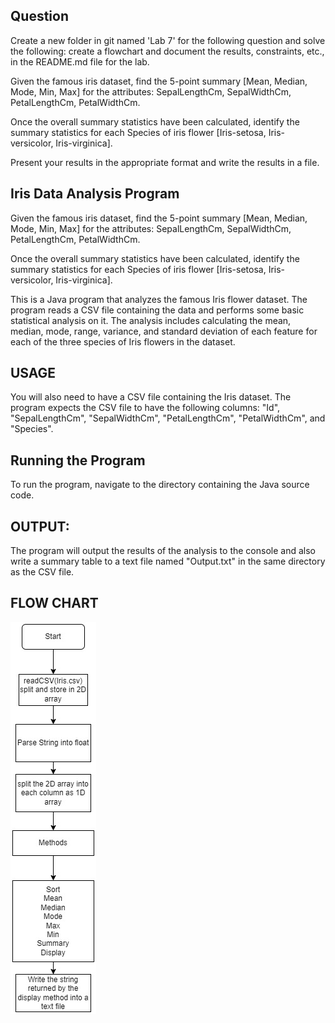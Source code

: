 ## Question

Create a new folder in git named 'Lab 7' for the following question and solve the following: create a flowchart and document the results, constraints, etc., in the README.md file for the lab.

Given the famous iris dataset, find the 5-point summary [Mean, Median, Mode, Min, Max] for the attributes: SepalLengthCm, SepalWidthCm, PetalLengthCm, PetalWidthCm.

Once the overall summary statistics have been calculated, identify the summary statistics for each Species of iris flower [Iris-setosa, Iris-versicolor, Iris-virginica].

Present your results in the appropriate format and write the results in a file.

## Iris Data Analysis Program

Given the famous iris dataset, find the 5-point summary [Mean, Median, Mode, Min, Max] for the attributes: SepalLengthCm, SepalWidthCm, PetalLengthCm, PetalWidthCm.

Once the overall summary statistics have been calculated, identify the summary statistics for each Species of iris flower [Iris-setosa, Iris-versicolor, Iris-virginica].

This is a Java program that analyzes the famous Iris flower dataset. The program reads a CSV file containing the data and performs some basic statistical analysis on it. The analysis includes calculating the mean, median, mode, range, variance, and standard deviation of each feature for each of the three species of Iris flowers in the dataset.
## USAGE
You will also need to have a CSV file containing the Iris dataset. The program expects the CSV file to have the following columns: "Id", "SepalLengthCm", "SepalWidthCm", "PetalLengthCm", "PetalWidthCm", and "Species".

## Running the Program
To run the program, navigate to the directory containing the Java source code.

## OUTPUT:
The program will output the results of the analysis to the console and also write a summary table to a text file named "Output.txt" in the same directory as the CSV file.

## FLOW CHART
![alt text](flowchart.jpg)


